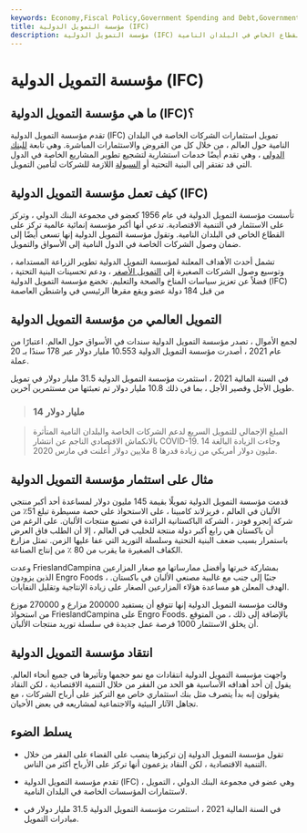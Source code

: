 ```yaml
---
keywords: Economy,Fiscal Policy,Government Spending and Debt,Government Spending
title: مؤسسة التمويل الدولية (IFC)
description: مؤسسة التمويل الدولية (IFC) هي منظمة مكرسة لمساعدة القطاع الخاص في البلدان النامية.
---
```


# مؤسسة التمويل الدولية (IFC)
## ما هي مؤسسة التمويل الدولية (IFC)؟

تقدم مؤسسة التمويل الدولية (IFC) تمويل استثمارات الشركات الخاصة في البلدان النامية حول العالم ، من خلال كل من القروض والاستثمارات المباشرة. وهي تابعة [للبنك الدولي](/worldbank) ، وهي تقدم أيضًا خدمات استشارية لتشجيع تطوير المشاريع الخاصة في الدول التي قد تفتقر إلى البنية التحتية أو [السيولة](/liquidity) اللازمة للشركات لتأمين التمويل.

## كيف تعمل مؤسسة التمويل الدولية (IFC)

تأسست مؤسسة التمويل الدولية في عام 1956 كعضو في مجموعة البنك الدولي ، وتركز على الاستثمار في التنمية الاقتصادية. تدعي أنها أكبر مؤسسة إنمائية عالمية تركز على القطاع الخاص في البلدان النامية. وتقول مؤسسة التمويل الدولية إنها تسعى أيضًا إلى ضمان وصول الشركات الخاصة في الدول النامية إلى الأسواق والتمويل.

تشمل أحدث الأهداف المعلنة لمؤسسة التمويل الدولية تطوير الزراعة المستدامة ، وتوسيع وصول الشركات الصغيرة إلى [التمويل الأصغر](/microfinance) ، ودعم تحسينات البنية التحتية ، فضلاً عن تعزيز سياسات المناخ والصحة والتعليم. تخضع مؤسسة التمويل الدولية (IFC) من قبل 184 دولة عضو ويقع مقرها الرئيسي في واشنطن العاصمة

## التمويل العالمي من مؤسسة التمويل الدولية

لجمع الأموال ، تصدر مؤسسة التمويل الدولية سندات في الأسواق حول العالم. اعتبارًا من عام 2021 ، أصدرت مؤسسة التمويل الدولية 10.553 مليار دولار عبر 178 سندًا بـ 20 عملة.

في السنة المالية 2021 ، استثمرت مؤسسة التمويل الدولية 31.5 مليار دولار في تمويل طويل الأجل وقصير الأجل ، بما في ذلك 10.8 مليار دولار تم تعبئتها من مستثمرين آخرين.

> ### 14 مليار دولار

> المبلغ الإجمالي للتمويل السريع لدعم الشركات الخاصة والبلدان النامية المتأثرة بالانكماش الاقتصادي الناجم عن انتشار COVID-19. وجاءت الزيادة البالغة 14 مليون دولار أمريكي من زيادة قدرها 8 ملايين دولار أُعلنت في مارس 2020.

>

## مثال على استثمار مؤسسة التمويل الدولية

قدمت مؤسسة التمويل الدولية تمويلًا بقيمة 145 مليون دولار لمساعدة أحد أكبر منتجي الألبان في العالم ، فريزلاند كامبينا ، على الاستحواذ على حصة مسيطرة تبلغ 51٪ من شركة إنجرو فودز ، الشركة الباكستانية الرائدة في تصنيع منتجات الألبان. على الرغم من أن باكستان هي رابع أكبر دولة منتجة للحليب في العالم ، إلا أن الطلب فاق العرض باستمرار بسبب ضعف البنية التحتية وسلسلة التوريد التي عفا عليها الزمن. تمثل مزارع الكفاف الصغيرة ما يقرب من 80 ٪ من إنتاج الصناعة.

وعدت FrieslandCampina بمشاركة خبرتها وأفضل ممارساتها مع صغار المزارعين الذين يزودون Engro Foods ، جنبًا إلى جنب مع غالبية مصنعي الألبان في باكستان. الهدف المعلن هو مساعدة هؤلاء المزارعين الصغار على زيادة الإنتاجية وتقليل النفايات.

وقالت مؤسسة التمويل الدولية إنها تتوقع أن يستفيد 200000 مزارع و 270000 موزع من استحواذ FrieslandCampina على Engro Foods. بالإضافة إلى ذلك ، من المتوقع أن يخلق الاستثمار 1000 فرصة عمل جديدة في سلسلة توريد منتجات الألبان.

## انتقاد مؤسسة التمويل الدولية

واجهت مؤسسة التمويل الدولية انتقادات مع نمو حجمها وتأثيرها في جميع أنحاء العالم. يقول إن أحد أهدافه الأساسية هو الحد من الفقر من خلال التنمية الاقتصادية ، لكن النقاد يقولون إنه بدأ يتصرف مثل بنك استثماري خاص مع التركيز على أرباح الشركات ، مع تجاهل الآثار البيئية والاجتماعية لمشاريعه في بعض الأحيان.

## يسلط الضوء

- تقول مؤسسة التمويل الدولية إن تركيزها ينصب على القضاء على الفقر من خلال التنمية الاقتصادية ، لكن النقاد يزعمون أنها تركز على الأرباح أكثر من الناس.

- تقدم مؤسسة التمويل الدولية (IFC) ، وهي عضو في مجموعة البنك الدولي ، التمويل لاستثمارات المؤسسات الخاصة في البلدان النامية.

- في السنة المالية 2021 ، استثمرت مؤسسة التمويل الدولية 31.5 مليار دولار في مبادرات التمويل.

